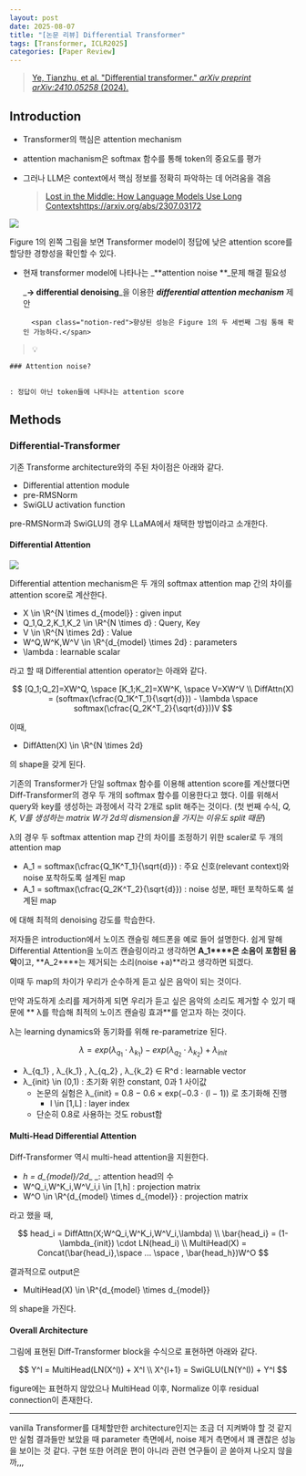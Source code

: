 ```yaml
---
layout: post
date: 2025-08-07
title: "[논문 리뷰] Differential Transformer"
tags: [Transformer, ICLR2025]
categories: [Paper Review]
---
```


> [Ye, Tianzhu, et al. "Differential transformer." ](https://arxiv.org/abs/2410.05258)[_arXiv preprint arXiv:2410.05258_](https://arxiv.org/abs/2410.05258)[ (2024).](https://arxiv.org/abs/2410.05258)



## Introduction

- Transformer의 핵심은 attention mechanism
- attention machanism은 softmax 함수를 통해 token의 중요도를 평가
- 그러나 LLM은 context에서 핵심 정보를 정확히 파악하는 데 어려움을 겪음

	> [Lost in the Middle: How Language Models Use Long Contextshttps://arxiv.org/abs/2307.03172](https://arxiv.org/abs/2307.03172)


![](https://prod-files-secure.s3.us-west-2.amazonaws.com/542b861c-36a8-4051-84e5-8804b6728dba/9083ea56-691a-4752-ae26-47f403431ac8/image.png?X-Amz-Algorithm=AWS4-HMAC-SHA256&X-Amz-Content-Sha256=UNSIGNED-PAYLOAD&X-Amz-Credential=ASIAZI2LB466YYPYKMMX%2F20250821%2Fus-west-2%2Fs3%2Faws4_request&X-Amz-Date=20250821T140124Z&X-Amz-Expires=3600&X-Amz-Security-Token=IQoJb3JpZ2luX2VjEKX%2F%2F%2F%2F%2F%2F%2F%2F%2F%2FwEaCXVzLXdlc3QtMiJIMEYCIQDRQAbgLXBZn96%2F9pmU2yOxZfY1w7%2BmljjtJsfHo%2F5bxgIhAOUX5uSR%2BpLUzhf8VZnYO%2Bb6i1Yd8POrPWeCLAP29XPEKogECO7%2F%2F%2F%2F%2F%2F%2F%2F%2F%2FwEQABoMNjM3NDIzMTgzODA1IgyZjLslrU4Rl80vhxsq3APSCmWRr%2BdEJALjAuLlUM%2FimdAG4qe1iUDrs4R%2FoAkVkC9BENH959wIGL3Z%2FLU47JnaiPqer7uehot%2FZQ6XOnmFHyjMI6DFPTuEGJ%2Bov7UfdtomIQtWFEfuM7P8pZeQnS7rJAWivVAr%2BDt8V2YBCMHTB65g4lBLu%2Bfiz83z648TrSReWWXDb4kWyXcnkWXiTtV7mpUgpqDg1jKJkFuQGlxSKYMErK49tnSaEEbDleiMIkQMBDZyiBJJ3mj81QoPoogMd%2FbRmOnuvBrpPe4iHWxEu89nNV76P4pPdJPoaoHHhklTjERK5LnyVjL%2BStj7VVC0I3fYruPwvzWemn3jv2L%2B7PWM5NsGMlm7kgTHO%2B9bO6E5iGssqVNIjdSAJWfnAC7i2%2Bi8BkfkZqQ78lzKLL3T9UpBUCkcPf7TaOgth4ggplTeVdodyBymHpI5gfjvX2SfQWJeIUgIms%2BgQI01CLid47KmrTBnRxDAjvTrAJxXwNCgBnN9fYy267H2Xr7UIhXMmz27kdgtoX6dJzLOHINT4YTMGNty8yx2AEmuzo5Buss9KOGIAXB%2FWs36j9xjXj0NiplGkRba25L72V08Tcw7dUF4VZmNb0tg2oZFy39Ee96b6D5UUx%2B9Q9pE7DDEq5zFBjqkAb%2BWpf6%2FjFykCY26IXIC%2BjU26ApP5BV1A7AA0pOi8PKYgZ%2BEFnFzkJEZanGZ2JHRGPwnuPrTwAF1Tcp4aeKfrn0TNE7KWg%2FaKhnZjtaJPpxYEIbsRzqORdAuXl46racgs4YaQ4037w3OZxpEKRE34W5r13PyJ269JafGuvz1Cw%2FEbOdl7MeNCkxHGGA8s7oIwrreVmlxTjiUsKXR%2BSPGGCKWd1L1&X-Amz-Signature=6a9fe6ce40c3cca29dd35b3c183aa70d51fbd9261599f3c8d52ec5fa9f24de56&X-Amz-SignedHeaders=host&x-amz-checksum-mode=ENABLED&x-id=GetObject)


Figure 1의 왼쪽 그림을 보면 Transformer model이 정답에 낮은 attention score를 할당한 경향성을 확인할 수 있다.

- 현재 transformer model에 나타나는 _**attention noise **_문제 해결 필요성

	_**→ differential denoising**_을 이용한 _**differential attention mechanism**_ 제안


		<span class="notion-red">향상된 성능은 Figure 1의 두 세번째 그림 통해 확인 가능하다.</span>


> 💡 


	### Attention noise?


	: 정답이 아닌 token들에 나타나는 attention score



## Methods



### Differential-Transformer


기존 Transforme architecture와의 주된 차이점은 아래와 같다.

- Differential attention module
- pre-RMSNorm
- SwiGLU activation function

pre-RMSNorm과 SwiGLU의 경우 LLaMA에서 채택한 방법이라고 소개한다.



#### Differential Attention


![](https://prod-files-secure.s3.us-west-2.amazonaws.com/542b861c-36a8-4051-84e5-8804b6728dba/116d70b2-1963-4810-9167-f4c7d8a06e8f/image.png?X-Amz-Algorithm=AWS4-HMAC-SHA256&X-Amz-Content-Sha256=UNSIGNED-PAYLOAD&X-Amz-Credential=ASIAZI2LB466YYPYKMMX%2F20250821%2Fus-west-2%2Fs3%2Faws4_request&X-Amz-Date=20250821T140124Z&X-Amz-Expires=3600&X-Amz-Security-Token=IQoJb3JpZ2luX2VjEKX%2F%2F%2F%2F%2F%2F%2F%2F%2F%2FwEaCXVzLXdlc3QtMiJIMEYCIQDRQAbgLXBZn96%2F9pmU2yOxZfY1w7%2BmljjtJsfHo%2F5bxgIhAOUX5uSR%2BpLUzhf8VZnYO%2Bb6i1Yd8POrPWeCLAP29XPEKogECO7%2F%2F%2F%2F%2F%2F%2F%2F%2F%2FwEQABoMNjM3NDIzMTgzODA1IgyZjLslrU4Rl80vhxsq3APSCmWRr%2BdEJALjAuLlUM%2FimdAG4qe1iUDrs4R%2FoAkVkC9BENH959wIGL3Z%2FLU47JnaiPqer7uehot%2FZQ6XOnmFHyjMI6DFPTuEGJ%2Bov7UfdtomIQtWFEfuM7P8pZeQnS7rJAWivVAr%2BDt8V2YBCMHTB65g4lBLu%2Bfiz83z648TrSReWWXDb4kWyXcnkWXiTtV7mpUgpqDg1jKJkFuQGlxSKYMErK49tnSaEEbDleiMIkQMBDZyiBJJ3mj81QoPoogMd%2FbRmOnuvBrpPe4iHWxEu89nNV76P4pPdJPoaoHHhklTjERK5LnyVjL%2BStj7VVC0I3fYruPwvzWemn3jv2L%2B7PWM5NsGMlm7kgTHO%2B9bO6E5iGssqVNIjdSAJWfnAC7i2%2Bi8BkfkZqQ78lzKLL3T9UpBUCkcPf7TaOgth4ggplTeVdodyBymHpI5gfjvX2SfQWJeIUgIms%2BgQI01CLid47KmrTBnRxDAjvTrAJxXwNCgBnN9fYy267H2Xr7UIhXMmz27kdgtoX6dJzLOHINT4YTMGNty8yx2AEmuzo5Buss9KOGIAXB%2FWs36j9xjXj0NiplGkRba25L72V08Tcw7dUF4VZmNb0tg2oZFy39Ee96b6D5UUx%2B9Q9pE7DDEq5zFBjqkAb%2BWpf6%2FjFykCY26IXIC%2BjU26ApP5BV1A7AA0pOi8PKYgZ%2BEFnFzkJEZanGZ2JHRGPwnuPrTwAF1Tcp4aeKfrn0TNE7KWg%2FaKhnZjtaJPpxYEIbsRzqORdAuXl46racgs4YaQ4037w3OZxpEKRE34W5r13PyJ269JafGuvz1Cw%2FEbOdl7MeNCkxHGGA8s7oIwrreVmlxTjiUsKXR%2BSPGGCKWd1L1&X-Amz-Signature=370ac448dde7ad7fbb986ce069add6a46d9abced9750ad2b37b0f498f1bb0ca5&X-Amz-SignedHeaders=host&x-amz-checksum-mode=ENABLED&x-id=GetObject)


Differential attention mechanism은 두 개의 softmax attention map 간의 차이를 attention score로 계산한다.

- X \in \R^{N \times d\_{model}} : given input
- Q\_1,Q\_2,K\_1,K\_2 \in \R^{N \times d} : Query, Key
- V \in \R^{N \times 2d} : Value
- W^Q,W^K,W^V \in \R^{d\_{model} \times 2d} : parameters
- \lambda : learnable scalar

라고 할 때 Differential attention operator는 아래와 같다.


$$
[Q_1;Q_2]=XW^Q, \space [K_1;K_2]=XW^K, \space V=XW^V \\
DiffAttn(X) = (softmax(\cfrac{Q_1K^T_1}{\sqrt{d}}) - \lambda \space softmax(\cfrac{Q_2K^T_2}{\sqrt{d}}))V
$$


이때,

- DiffAtten(X) \in \R^{N \times 2d}

의 shape을 갖게 된다.


기존의 Transformer가 단일 softmax 함수를 이용해 attention score를 계산했다면 Diff-Transformer의 경우 두 개의 softmax 함수를 이용한다고 했다. 이를 위해서 query와 key를 생성하는 과정에서 각각 2개로 split 해주는 것이다. <span class="notion-red">(첫 번째 수식, </span><span class="notion-red">_Q, K, V를 생성하는 matrix W가 2d의 dismension을 가지는 이유도 split 때문_</span><span class="notion-red">)</span>


 λ의 경우 두 softmax attention map 간의 차이를 조정하기 위한 scaler로 두 개의 attention map

- A\_1 = softmax(\cfrac{Q\_1K^T\_1}{\sqrt{d}}) : 주요 신호(relevant context)와 noise 포착하도록 설계된 map
- A\_1 = softmax(\cfrac{Q\_2K^T\_2}{\sqrt{d}}) : noise 성분, 패턴 포착하도록 설계된 map 

에 대해 최적의 denoising 강도를 학습한다.


저자들은 introduction에서 노이즈 캔슬링 헤드폰을 예로 들어 설명한다. 쉽게 말해 Differential Attention을 노이즈 캔슬링이라고 생각하면 **A\_1****은 소음이 포함된 음악**이고, **A\_2****는 제거되는 소리(noise +a)**라고 생각하면 되겠다. 


이때 두 map의 차이가 우리가 순수하게 듣고 싶은 음악이 되는 것이다. 


만약 과도하게 소리를 제거하게 되면 우리가 듣고 싶은 음악의 소리도 제거할 수 있기 때문에 ** λ를 학습해 최적의 노이즈 캔슬링 효과**를 얻고자 하는 것이다.


λ는 learning dynamics와 동기화를 위해 re-parametrize 된다.


$$
\lambda = exp(\lambda_{q_1} \cdot \lambda_{k_1}) - exp(\lambda_{q_2} \cdot \lambda_{k_2}) + \lambda_{init}
$$

- λ\_{q\_1} , λ\_{k\_1} , λ\_{q\_2} , λ\_{k\_2} ∈ R^d : learnable vector
- λ\_{init} \in (0,1) : 초기화 위한 constant, 0과 1 사이값
	- 논문의 실험은 λ\_{init} = 0.8 − 0.6 × exp(−0.3 · (l − 1)) 로 초기화해 진행
		- l \in [1,L] : layer index
	- 단순히 0.8로 사용하는 것도 robust함


#### **Multi-Head Differential Attention**


Diff-Transformer 역시 multi-head attention을 지원한다.

- _h = d\_{model}/2d__ _: attention head의 수
- W^Q\_i,W^K\_i,W^V\_i,i \in [1,h] : projection matrix
- W^O \in \R^{d\_{model} \times d\_{model}} : projection matrix

라고 했을 때,


$$
head_i = DiffAttn(X;W^Q_i,W^K_i,W^V_i,\lambda) \\
\bar{head_i} = (1-\lambda_{init}) \cdot LN(head_i) \\
MultiHead(X) = Concat(\bar{head_i},\space ... \space , \bar{head_h})W^O
$$


결과적으로 output은

- MultiHead(X) \in \R^{d\_{model} \times d\_{model}}

의 shape을 가진다.



#### Overall Architecture


그림에 표현된 Diff-Transformer block을 수식으로 표현하면 아래와 같다.


$$
Y^l = MultiHead(LN(X^l)) + X^l \\
X^{l+1} = SwiGLU(LN(Y^l)) + Y^l
$$


figure에는 표현하지 않았으나 MultiHead 이후, Normalize 이후 residual connection이 존재한다.


---


vanilla Transformer를 대체할만한 architecture인지는 조금 더 지켜봐야 할 것 같지만 실험 결과들만 보았을 때 parameter 측면에서, noise 제거 측면에서 꽤 괜찮은 성능을 보이는 것 같다. 구현 또한 어려운 편이 아니라 관련 연구들이 곧 쏟아져 나오지 않을까,,,

